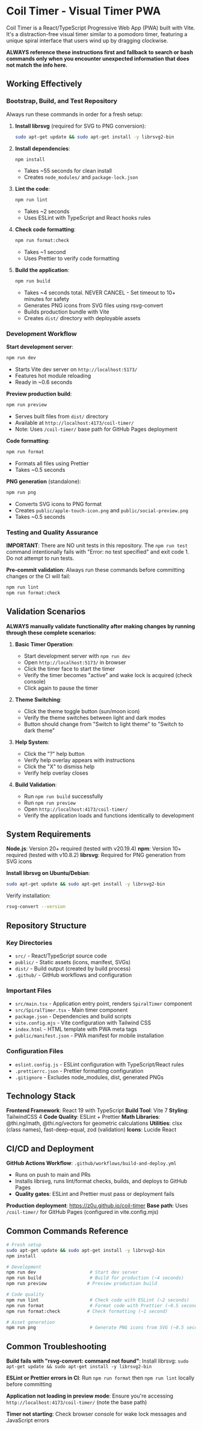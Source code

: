 # Coil Timer - Visual Timer PWA

Coil Timer is a React/TypeScript Progressive Web App (PWA) built with Vite. It's a distraction-free visual timer similar to a pomodoro timer, featuring a unique spiral interface that users wind up by dragging clockwise.

**ALWAYS reference these instructions first and fallback to search or bash commands only when you encounter unexpected information that does not match the info here.**

## Working Effectively

### Bootstrap, Build, and Test Repository
Always run these commands in order for a fresh setup:

1. **Install librsvg** (required for SVG to PNG conversion):
   ```bash
   sudo apt-get update && sudo apt-get install -y librsvg2-bin
   ```

2. **Install dependencies**:
   ```bash
   npm install
   ```
   - Takes ~55 seconds for clean install
   - Creates `node_modules/` and `package-lock.json`

3. **Lint the code**:
   ```bash
   npm run lint
   ```
   - Takes ~2 seconds
   - Uses ESLint with TypeScript and React hooks rules

4. **Check code formatting**:
   ```bash
   npm run format:check
   ```
   - Takes ~1 second
   - Uses Prettier to verify code formatting

5. **Build the application**:
   ```bash
   npm run build
   ```
   - Takes ~4 seconds total. NEVER CANCEL - Set timeout to 10+ minutes for safety
   - Generates PNG icons from SVG files using rsvg-convert
   - Builds production bundle with Vite
   - Creates `dist/` directory with deployable assets

### Development Workflow

**Start development server**:
```bash
npm run dev
```
- Starts Vite dev server on `http://localhost:5173/`
- Features hot module reloading
- Ready in ~0.6 seconds

**Preview production build**:
```bash
npm run preview
```
- Serves built files from `dist/` directory
- Available at `http://localhost:4173/coil-timer/`
- Note: Uses `/coil-timer/` base path for GitHub Pages deployment

**Code formatting**:
```bash
npm run format
```
- Formats all files using Prettier
- Takes ~0.5 seconds

**PNG generation** (standalone):
```bash
npm run png
```
- Converts SVG icons to PNG format
- Creates `public/apple-touch-icon.png` and `public/social-preview.png`
- Takes ~0.5 seconds

### Testing and Quality Assurance

**IMPORTANT**: There are NO unit tests in this repository. The `npm run test` command intentionally fails with "Error: no test specified" and exit code 1. Do not attempt to run tests.

**Pre-commit validation**:
Always run these commands before committing changes or the CI will fail:
```bash
npm run lint
npm run format:check
```

## Validation Scenarios

**ALWAYS manually validate functionality after making changes by running through these complete scenarios:**

1. **Basic Timer Operation**:
   - Start development server with `npm run dev`
   - Open `http://localhost:5173/` in browser
   - Click the timer face to start the timer
   - Verify the timer becomes "active" and wake lock is acquired (check console)
   - Click again to pause the timer

2. **Theme Switching**:
   - Click the theme toggle button (sun/moon icon)
   - Verify the theme switches between light and dark modes
   - Button should change from "Switch to light theme" to "Switch to dark theme"

3. **Help System**:
   - Click the "?" help button
   - Verify help overlay appears with instructions
   - Click the "X" to dismiss help
   - Verify help overlay closes

4. **Build Validation**:
   - Run `npm run build` successfully
   - Run `npm run preview`
   - Open `http://localhost:4173/coil-timer/`
   - Verify the application loads and functions identically to development

## System Requirements

**Node.js**: Version 20+ required (tested with v20.19.4)
**npm**: Version 10+ required (tested with v10.8.2)
**librsvg**: Required for PNG generation from SVG icons

**Install librsvg on Ubuntu/Debian**:
```bash
sudo apt-get update && sudo apt-get install -y librsvg2-bin
```

Verify installation:
```bash
rsvg-convert --version
```

## Repository Structure

### Key Directories
- `src/` - React/TypeScript source code
- `public/` - Static assets (icons, manifest, SVGs)
- `dist/` - Build output (created by build process)
- `.github/` - GitHub workflows and configuration

### Important Files
- `src/main.tsx` - Application entry point, renders `SpiralTimer` component
- `src/SpiralTimer.tsx` - Main timer component
- `package.json` - Dependencies and build scripts
- `vite.config.mjs` - Vite configuration with Tailwind CSS
- `index.html` - HTML template with PWA meta tags
- `public/manifest.json` - PWA manifest for mobile installation

### Configuration Files
- `eslint.config.js` - ESLint configuration with TypeScript/React rules
- `.prettierrc.json` - Prettier formatting configuration
- `.gitignore` - Excludes node_modules, dist, generated PNGs

## Technology Stack

**Frontend Framework**: React 19 with TypeScript
**Build Tool**: Vite 7
**Styling**: TailwindCSS 4
**Code Quality**: ESLint + Prettier
**Math Libraries**: @thi.ng/math, @thi.ng/vectors for geometric calculations
**Utilities**: clsx (class names), fast-deep-equal, zod (validation)
**Icons**: Lucide React

## CI/CD and Deployment

**GitHub Actions Workflow**: `.github/workflows/build-and-deploy.yml`
- Runs on push to main and PRs
- Installs librsvg, runs lint/format checks, builds, and deploys to GitHub Pages
- **Quality gates**: ESLint and Prettier must pass or deployment fails

**Production deployment**: https://z0u.github.io/coil-timer
**Base path**: Uses `/coil-timer/` for GitHub Pages (configured in vite.config.mjs)

## Common Commands Reference

```bash
# Fresh setup
sudo apt-get update && sudo apt-get install -y librsvg2-bin
npm install

# Development
npm run dev                    # Start dev server
npm run build                  # Build for production (~4 seconds)
npm run preview               # Preview production build

# Code quality
npm run lint                   # Check code with ESLint (~2 seconds)
npm run format                 # Format code with Prettier (~0.5 seconds)
npm run format:check          # Check formatting (~1 second)

# Asset generation
npm run png                    # Generate PNG icons from SVG (~0.5 seconds)
```

## Common Troubleshooting

**Build fails with "rsvg-convert: command not found"**:
Install librsvg: `sudo apt-get update && sudo apt-get install -y librsvg2-bin`

**ESLint or Prettier errors in CI**:
Run `npm run format` then `npm run lint` locally before committing

**Application not loading in preview mode**:
Ensure you're accessing `http://localhost:4173/coil-timer/` (note the base path)

**Timer not starting**:
Check browser console for wake lock messages and JavaScript errors